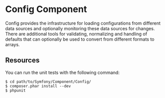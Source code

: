 Config Component
================

Config provides the infrastructure for loading configurations from different
data sources and optionally monitoring these data sources for changes. There
are additional tools for validating, normalizing and handling of defaults that
can optionally be used to convert from different formats to arrays.

Resources
---------

You can run the unit tests with the following command:

    $ cd path/to/Symfony/Component/Config/
    $ composer.phar install --dev
    $ phpunit

